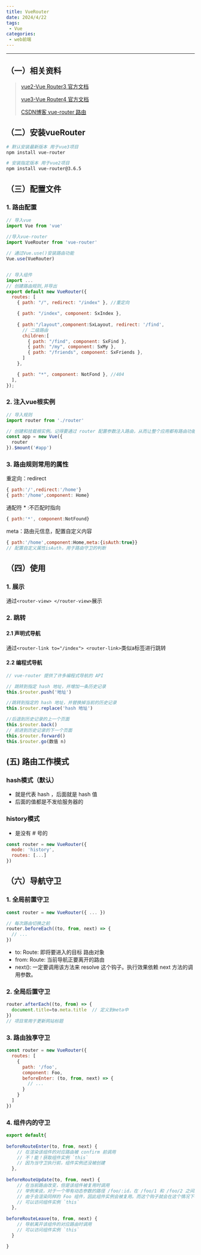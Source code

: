 ```yaml
---
title: VueRouter
date: 2024/4/22
tags:
 - Vue
categories:
 - web前端
---
```


---



## （一）相关资料

> [vue2-Vue Router3 官方文档](https://v3.router.vuejs.org/zh/)
> 
> [vue3-Vue Router4 官方文档](https://router.vuejs.org/zh/)
> 
> [CSDN博客 vue-router 路由](http://t.csdnimg.cn/9ufuz)

## （二）安装vueRouter

```bash
# 默认安装最新版本 用于vue3项目
npm install vue-router

# 安装指定版本 用于vue2项目
npm install vue-router@3.6.5
```

## （三）配置文件

### 1. 路由配置

```javascript
// 导入vue
import Vue from 'vue'
  
//导入vue-router
import VueRouter from 'vue-router'

// 通过Vue.use()安装路由功能
Vue.use(VueRouter)


// 导入组件
import ...
// 创建路由规则,并导出
export default new VueRouter({
  routes: [
    { path: "/", redirect: "/index" }, //重定向

    { path: "/index", component: SxIndex },
   
    { path:"/layout",component:SxLayout, redirect: '/find',
      // 二级路由
      children:[
        { path: "/find", component: SxFind },
        { path: "/my", component: SxMy },
        { path: "/friends", component: SxFriends },
      ]
    },

    { path: "*", component: NotFond }, //404
  ],
});
```

### 2. 注入vue根实例

```javascript
// 导入规则
import router from './router'

// 创建和挂载根实例。记得要通过 router 配置参数注入路由，从而让整个应用都有路由功能
const app = new Vue({
  router
}).$mount('#app')
```

### 3. 路由规则常用的属性

重定向：redirect

```javascript
{ path:'/',redirect:'/home'}
{ path:'/home',component: Home}
```

通配符 * :不匹配时指向

```javascript
{ path:'*', component:NotFound}
```

meta：路由元信息，配置自定义内容

```javascript
{ path:'/home',component:Home,meta:{isAuth:true}}
// 配置自定义属性isAuth，用于路由守卫的判断
```

## （四）使用

### 1. 展示

通过`<router-view> </router-view>`展示

### 2. 跳转

#### 2.1 声明式导航

通过`<router-link to="/index"> <router-link>`类似a标签进行跳转

#### 2.2 编程式导航

```javascript
// vue-router 提供了许多编程式导航的 API

// 跳转到指定 hash 地址，并增加一条历史记录
this.$router.push('地址')

//跳转到指定的 hash 地址，并替换掉当前的历史记录
this.$router.replace('hash 地址')

//后退到历史记录的上一个页面
this.$router.back()
// 前进到历史记录的下一个页面
this.$router.forward() 
this.$router.go(数值 n)
```

## (五) 路由工作模式

### hash模式（默认）

- 就是代表 hash ，后面就是 hash 值
- 后面的值都是不发给服务器的

### history模式

- 是没有 # 号的

```javascript
const router = new VueRouter({
  mode: 'history',
  routes: [...]
})
```

## （六）导航守卫

### 1. 全局前置守卫

```javascript
const router = new VueRouter({ ... })

// 每次路由切换之前
router.beforeEach((to, from, next) => {
  // ...
})
```

- to: Route: 即将要进入的目标 路由对象
- from: Route: 当前导航正要离开的路由
- next(): 一定要调用该方法来 resolve 这个钩子。执行效果依赖 next 方法的调用参数。

### 2. 全局后置守卫

```javascript
router.afterEach((to, from) => {
  document.title=to.meta.title  // 定义到meta中
})
// 项目常用于更新网站标题
```

### 3.  路由独享守卫

```javascript
const router = new VueRouter({
  routes: [
    {
      path: '/foo',
      component: Foo,
      beforeEnter: (to, from, next) => {
        // ...
      }
    }
  ]
})
```

### 4. 组件内的守卫

```javascript
export default{
  
beforeRouteEnter(to, from, next) {
    // 在渲染该组件的对应路由被 confirm 前调用
    // 不！能！获取组件实例 `this`
    // 因为当守卫执行前，组件实例还没被创建
  },
  
beforeRouteUpdate(to, from, next) {
    // 在当前路由改变，但是该组件被复用时调用
    // 举例来说，对于一个带有动态参数的路径 /foo/:id，在 /foo/1 和 /foo/2 之间跳转的时候，
    // 由于会渲染同样的 Foo 组件，因此组件实例会被复用。而这个钩子就会在这个情况下被调用。
    // 可以访问组件实例 `this`
  },
  
beforeRouteLeave(to, from, next) {
    // 导航离开该组件的对应路由时调用
    // 可以访问组件实例 `this`
  }

}
```



